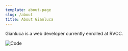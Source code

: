 ```yaml
---
template: about-page
slug: /about
title: About Gianluca
---
```

Gianluca is a web developer currently enrolled at RVCC.

![Code](/assets/markus-spiske-qjnanf0jigk-unsplash.jpg "Code")
